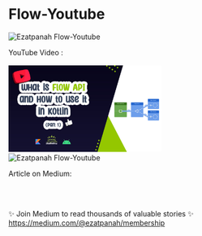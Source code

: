 # Flow-Youtube

<img alt="Ezatpanah  Flow-Youtube" src="https://emojipedia-us.s3.amazonaws.com/content/2020/04/05/yt.png" width="3%"></a>

YouTube Video :
<br>  
<a href="" target="_blank"><img alt="Ezatpanah  Flow-Youtube" src="flowCover.jpg" width="60%"></a>
<br>
<img alt="Ezatpanah  Flow-Youtube" src="ezgif-2-8f0fde0a2f.gif" width="20%">



Article on Medium:
<br>

<br>
<br>

✨ Join Medium to read thousands of valuable stories ✨
<br>
https://medium.com/@ezatpanah/membership
